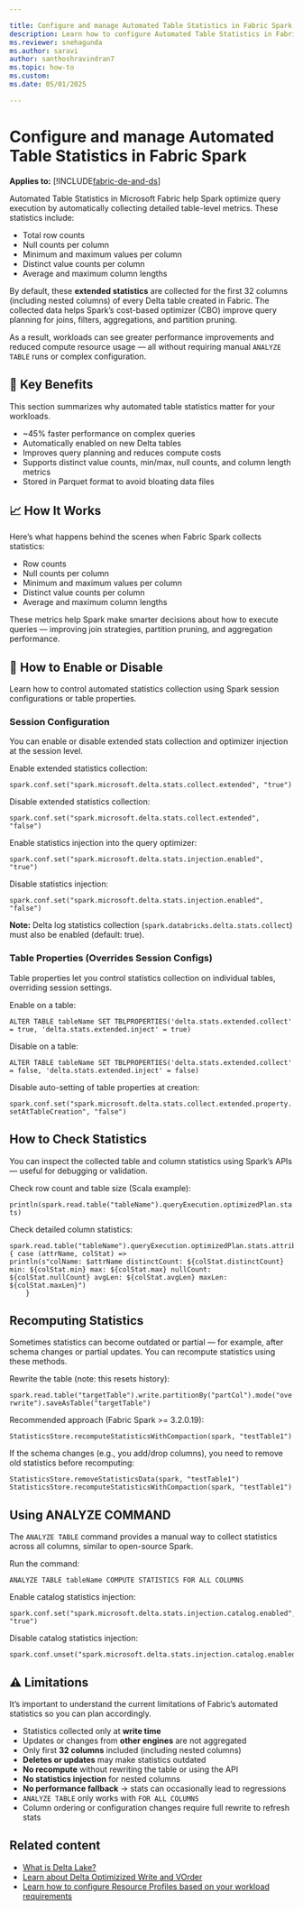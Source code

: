 ```yaml
---

title: Configure and manage Automated Table Statistics in Fabric Spark
description: Learn how to configure Automated Table Statistics in Fabric Spark to optimize performance for analytics workloads.
ms.reviewer: snehagunda
ms.author: saravi
author: santhoshravindran7
ms.topic: how-to
ms.custom:
ms.date: 05/01/2025

---
```


# Configure and manage Automated Table Statistics in Fabric Spark

**Applies to:** [!INCLUDE[fabric-de-and-ds](includes/fabric-de-ds.md)]

Automated Table Statistics in Microsoft Fabric help Spark optimize query execution by automatically collecting detailed table-level metrics. These statistics include:

- Total row counts
- Null counts per column
- Minimum and maximum values per column
- Distinct value counts per column
- Average and maximum column lengths

By default, these **extended statistics** are collected for the first 32 columns (including nested columns) of every Delta table created in Fabric. The collected data helps Spark’s cost-based optimizer (CBO) improve query planning for joins, filters, aggregations, and partition pruning.

As a result, workloads can see greater performance improvements and reduced compute resource usage — all without requiring manual `ANALYZE TABLE` runs or complex configuration.

## 🚀 Key Benefits

This section summarizes why automated table statistics matter for your workloads.

- ~45% faster performance on complex queries
- Automatically enabled on new Delta tables
- Improves query planning and reduces compute costs
- Supports distinct value counts, min/max, null counts, and column length metrics
- Stored in Parquet format to avoid bloating data files

## 📈 How It Works

Here’s what happens behind the scenes when Fabric Spark collects statistics:

- Row counts
- Null counts per column
- Minimum and maximum values per column
- Distinct value counts per column
- Average and maximum column lengths

These metrics help Spark make smarter decisions about how to execute queries — improving join strategies, partition pruning, and aggregation performance.

## 🔧 How to Enable or Disable

Learn how to control automated statistics collection using Spark session configurations or table properties.

### Session Configuration

You can enable or disable extended stats collection and optimizer injection at the session level.

Enable extended statistics collection:

```spark.conf.set("spark.microsoft.delta.stats.collect.extended", "true")```

Disable extended statistics collection:

 ```spark.conf.set("spark.microsoft.delta.stats.collect.extended", "false")```

Enable statistics injection into the query optimizer:

```spark.conf.set("spark.microsoft.delta.stats.injection.enabled", "true")```

Disable statistics injection:

```spark.conf.set("spark.microsoft.delta.stats.injection.enabled", "false")```


**Note:** Delta log statistics collection (`spark.databricks.delta.stats.collect`) must also be enabled (default: true).

### Table Properties (Overrides Session Configs)

Table properties let you control statistics collection on individual tables, overriding session settings.

Enable on a table:

```ALTER TABLE tableName SET TBLPROPERTIES('delta.stats.extended.collect' = true, 'delta.stats.extended.inject' = true)```

Disable on a table:

```ALTER TABLE tableName SET TBLPROPERTIES('delta.stats.extended.collect' = false, 'delta.stats.extended.inject' = false)```

Disable auto-setting of table properties at creation:

 ```spark.conf.set("spark.microsoft.delta.stats.collect.extended.property.setAtTableCreation", "false")```

## How to Check Statistics

You can inspect the collected table and column statistics using Spark’s APIs — useful for debugging or validation.

Check row count and table size (Scala example):

```println(spark.read.table("tableName").queryExecution.optimizedPlan.stats)```

Check detailed column statistics:

```
spark.read.table("tableName").queryExecution.optimizedPlan.stats.attributeStats.foreach { case (attrName, colStat) =>
println(s"colName: $attrName distinctCount: ${colStat.distinctCount} min: ${colStat.min} max: ${colStat.max} nullCount: ${colStat.nullCount} avgLen: ${colStat.avgLen} maxLen: ${colStat.maxLen}")
    }
```

## Recomputing Statistics

Sometimes statistics can become outdated or partial — for example, after schema changes or partial updates. You can recompute statistics using these methods.

Rewrite the table (note: this resets history):

 ``` spark.read.table("targetTable").write.partitionBy("partCol").mode("overwrite").saveAsTable("targetTable") ```

Recommended approach (Fabric Spark >= 3.2.0.19):

``` StatisticsStore.recomputeStatisticsWithCompaction(spark, "testTable1") ```

If the schema changes (e.g., you add/drop columns), you need to remove old statistics before recomputing:

```
StatisticsStore.removeStatisticsData(spark, "testTable1")
StatisticsStore.recomputeStatisticsWithCompaction(spark, "testTable1")

```

## Using ANALYZE COMMAND

The `ANALYZE TABLE` command provides a manual way to collect statistics across all columns, similar to open-source Spark.

Run the command:

```
ANALYZE TABLE tableName COMPUTE STATISTICS FOR ALL COLUMNS

```

Enable catalog statistics injection:

```
spark.conf.set("spark.microsoft.delta.stats.injection.catalog.enabled", "true")
```

Disable catalog statistics injection:

 ```
spark.conf.unset("spark.microsoft.delta.stats.injection.catalog.enabled")
```

## ⚠️ Limitations

It’s important to understand the current limitations of Fabric’s automated statistics so you can plan accordingly. 

- Statistics collected only at **write time**
- Updates or changes from **other engines** are not aggregated
- Only first **32 columns** included (including nested columns)
- **Deletes or updates** may make statistics outdated
- **No recompute** without rewriting the table or using the API
- **No statistics injection** for nested columns
- **No performance fallback** → stats can occasionally lead to regressions
- `ANALYZE TABLE` only works with `FOR ALL COLUMNS`
- Column ordering or configuration changes require full rewrite to refresh stats

## Related content
- [What is Delta Lake?](/azure/synapse-analytics/spark/apache-spark-what-is-delta-lake)
- [Learn about Delta Optimizized Write and VOrder](delta-optimization-and-v-order.md)
- [Learn how to configure Resource Profiles based on your workload requirements](configure-resource-profile-configurations.md)



